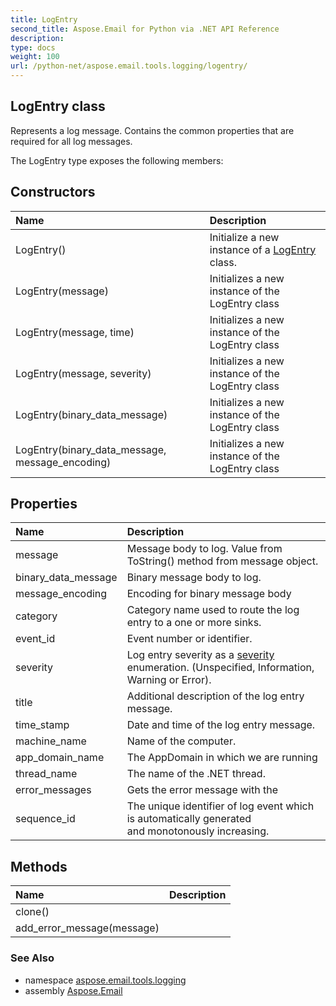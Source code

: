 ```yaml
---
title: LogEntry
second_title: Aspose.Email for Python via .NET API Reference
description: 
type: docs
weight: 100
url: /python-net/aspose.email.tools.logging/logentry/
---
```


## LogEntry class

Represents a log message.  Contains the common properties that are required for all log messages.

The LogEntry type exposes the following members:
## Constructors
| Name | Description |
| :- | :- |
|LogEntry()|Initialize a new instance of a [LogEntry](/python-net/aspose.email.tools.logging/logentry/) class.|
|LogEntry(message)|Initializes a new instance of the LogEntry class|
|LogEntry(message, time)|Initializes a new instance of the LogEntry class|
|LogEntry(message, severity)|Initializes a new instance of the LogEntry class|
|LogEntry(binary_data_message)|Initializes a new instance of the LogEntry class|
|LogEntry(binary_data_message, message_encoding)|Initializes a new instance of the LogEntry class|
## Properties
| Name | Description |
| :- | :- |
|message|Message body to log.  Value from ToString() method from message object.|
|binary_data_message|Binary message body to log.|
|message_encoding|Encoding for binary message body|
|category|Category name used to route the log entry to a one or more sinks.|
|event_id|Event number or identifier.|
|severity|Log entry severity as a [severity](/python-net/aspose.email.tools.logging/logentry/) enumeration. (Unspecified, Information, Warning or Error).|
|title|Additional description of the log entry message.|
|time_stamp|Date and time of the log entry message.|
|machine_name|Name of the computer.|
|app_domain_name|The AppDomain in which we are running|
|thread_name|The name of the .NET thread.|
|error_messages|Gets the error message with the|
|sequence_id|The unique identifier of log event which is automatically generated<br/>            and monotonously increasing.|
## Methods
| Name | Description |
| :- | :- |
|clone()|  |
|add_error_message(message)|  |

### See Also

* namespace [aspose.email.tools.logging](/python-net/aspose.email.tools.logging/)
* assembly [Aspose.Email](/python-net/)

